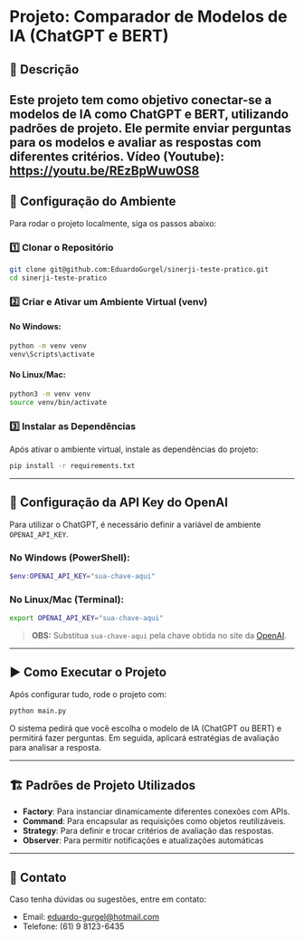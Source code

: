 # Projeto: Comparador de Modelos de IA (ChatGPT e BERT)

## 📌 Descrição
Este projeto tem como objetivo conectar-se a modelos de IA como **ChatGPT** e **BERT**, utilizando **padrões de projeto**. Ele permite enviar perguntas para os modelos e avaliar as respostas com diferentes critérios.
Vídeo (Youtube): https://youtu.be/REzBpWuw0S8
---

## 🚀 Configuração do Ambiente
Para rodar o projeto localmente, siga os passos abaixo:

### 1️⃣ **Clonar o Repositório**
```bash
git clone git@github.com:EduardoGurgel/sinerji-teste-pratico.git
cd sinerji-teste-pratico
```

### 2️⃣ **Criar e Ativar um Ambiente Virtual (venv)**
#### No Windows:
```bash
python -m venv venv
venv\Scripts\activate
```
#### No Linux/Mac:
```bash
python3 -m venv venv
source venv/bin/activate
```

### 3️⃣ **Instalar as Dependências**
Após ativar o ambiente virtual, instale as dependências do projeto:
```bash
pip install -r requirements.txt
```

---

## 🔑 Configuração da API Key do OpenAI
Para utilizar o ChatGPT, é necessário definir a variável de ambiente `OPENAI_API_KEY`.

### No Windows (PowerShell):
```powershell
$env:OPENAI_API_KEY="sua-chave-aqui"
```

### No Linux/Mac (Terminal):
```bash
export OPENAI_API_KEY="sua-chave-aqui"
```

> **OBS:** Substitua `sua-chave-aqui` pela chave obtida no site da [OpenAI](https://platform.openai.com/).

---

## ▶️ Como Executar o Projeto
Após configurar tudo, rode o projeto com:
```bash
python main.py
```
O sistema pedirá que você escolha o modelo de IA (ChatGPT ou BERT) e permitirá fazer perguntas. Em seguida, aplicará estratégias de avaliação para analisar a resposta.

---

## 🏗️ Padrões de Projeto Utilizados
- **Factory**: Para instanciar dinamicamente diferentes conexões com APIs.
- **Command**: Para encapsular as requisições como objetos reutilizáveis.
- **Strategy**: Para definir e trocar critérios de avaliação das respostas.
- **Observer**: Para permitir notificações e atualizações automáticas

---

## 📩 Contato
Caso tenha dúvidas ou sugestões, entre em contato:
- Email: eduardo-gurgel@hotmail.com
- Telefone: (61) 9 8123-6435
